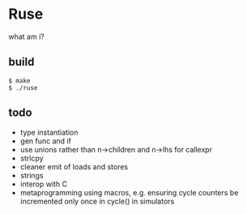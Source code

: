 # Ruse

what am i?

## build

```
$ make
$ ./ruse
```

## todo

* type instantiation
* gen func and if
* use unions rather than n->children and n->lhs for callexpr
* strlcpy
* cleaner emit of loads and stores
* strings
* interop with C
* metaprogramming using macros, e.g. ensuring cycle counters be incremented
  only once in cycle() in simulators
